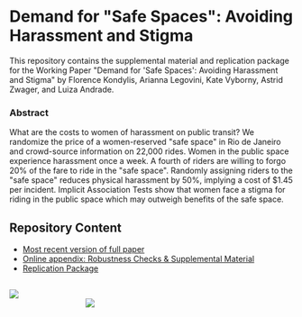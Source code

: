 # Demand for "Safe Spaces": Avoiding Harassment and Stigma

This repository contains the supplemental material and replication package for the Working Paper "Demand for 'Safe Spaces': Avoiding Harassment and Stigma" by Florence Kondylis, Arianna Legovini, Kate Vyborny, Astrid Zwager, and Luiza Andrade.

### Abstract
What are the costs to women of harassment on public transit? We randomize the price of a women-reserved "safe space" in Rio de Janeiro and crowd-source information on 22,000 rides. Women in the public space experience harassment once a week. A fourth of riders are willing to forgo 20\% of the fare to ride in the "safe space". Randomly assigning riders to the "safe space" reduces physical harassment by 50\%, implying a cost of \$1.45 per incident. Implicit Association Tests show that women face a stigma for riding in the public space which may outweigh benefits of the safe space.

## Repository Content
- [Most recent version of full paper](https://github.com/worldbank/rio-safe-space/blob/master/Presentations%20and%20Dissemination/Demand_for_Safe_Spaces_042320.pdf)
- [Online appendix: Robustness Checks & Supplemental Material](https://github.com/worldbank/rio-safe-space/tree/master/Supplemental%20Material)
- [Replication Package](https://github.com/worldbank/rio-safe-space/tree/master/Replication%20Package)

## 
<div class = "row">
  <div class = "column" style = "width:30%">
    <img src="https://github.com/worldbank/rio-safe-space/blob/master/img/wb.png" align = "left">
  </div>
  <div class = "column" style = "width:30%">
    <img src="https://github.com/worldbank/rio-safe-space/blob/master/img/i2i.png" align = "right">
  </div>
</div>
 
